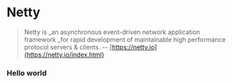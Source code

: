 # Netty

> Netty is _an asynchronous event-driven network application framework _for rapid development of maintainable high performance protocol servers & clients. -- [https://netty.io](https://netty.io/index.html)

### Hello world



